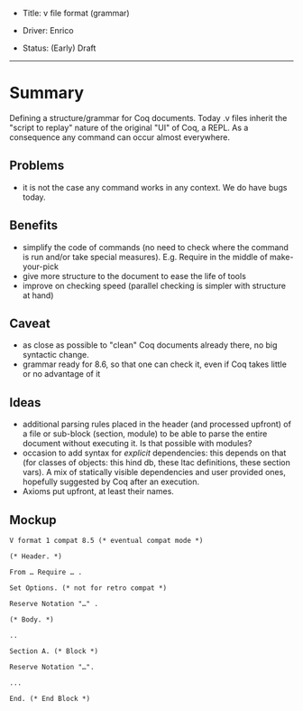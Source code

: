 - Title: v file format (grammar)

- Driver: Enrico

- Status: (Early) Draft

----

# Summary

Defining a structure/grammar for Coq documents.  Today .v files inherit the "script to replay" nature of the original "UI" of Coq, a REPL.
As a consequence any command can occur almost everywhere.

## Problems
* it is not the case any command works in any context.  We do have bugs today.

## Benefits
* simplify the code of commands (no need to check where the command is run and/or take special measures).  E.g. Require in the middle of make-your-pick
* give more structure to the document to ease the life of tools
* improve on checking speed (parallel checking is simpler with structure at hand)

## Caveat
* as close as possible to "clean" Coq documents already there, no big syntactic change.
* grammar ready for 8.6, so that one can check it, even if Coq takes little or no advantage of it

## Ideas
* additional parsing rules placed in the header (and processed upfront) of a file or sub-block (section, module) to be able to parse the entire document without executing it.  Is that possible with modules?
* occasion to add syntax for *explicit* dependencies: this depends on that (for classes of objects: this hind db, these ltac definitions, these section vars).  A mix of statically visible dependencies and user provided ones, hopefully suggested by Coq after an execution.
* Axioms put upfront, at least their names.

## Mockup

```
V format 1 compat 8.5 (* eventual compat mode *)

(* Header. *)

From … Require … .

Set Options. (* not for retro compat *)

Reserve Notation "…" .

(* Body. *)

..

Section A. (* Block *)

Reserve Notation "…".

...

End. (* End Block *)

```
